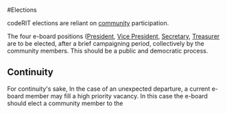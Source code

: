 #Elections

codeRIT elections are reliant on [community](../Resources/Resources.md#Community) participation.

The four e-board positions ([President](President.md), [Vice President](VicePresident.md), [Secretary](Secretary.md), [Treasurer](Treasurer.md) are to be elected, after a brief campaigning period, collectively by the community members. This should be a public and democratic process.



## Continuity

For continuity's sake, In the case of an unexpected departure,  a current e-board member may fill a high priority vacancy. In this case the e-board should elect a community member to the  

